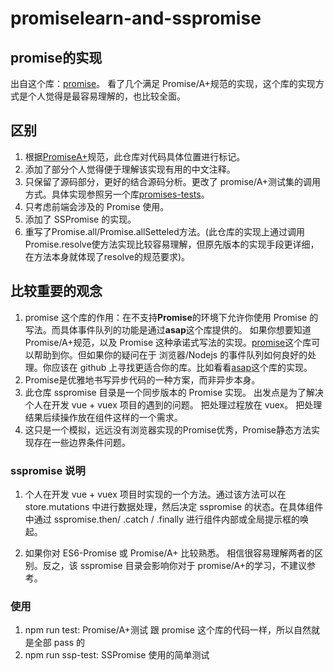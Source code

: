 # promiselearn-and-sspromise

## promise的实现
出自这个库：[promise](https://github.com/then/promise)。
看了几个满足 Promise/A+规范的实现，这个库的实现方式是个人觉得是最容易理解的，也比较全面。

## 区别

1. 根据[PromiseA+](https://promisesaplus.com/)规范，此仓库对代码具体位置进行标记。
2. 添加了部分个人觉得便于理解该实现有用的中文注释。
3. 只保留了源码部分，更好的结合源码分析。更改了 promise/A+测试集的调用方式。具体实现参照另一个库[promises-tests](https://github.com/promises-aplus/promises-tests)。
4. 只考虑前端会涉及的 Promise 使用。
5. 添加了 SSPromise 的实现。
6. 重写了Promise.all/Promise.allSetteled方法。(此仓库的实现上通过调用Promise.resolve使方法实现比较容易理解，但原先版本的实现手段更详细，在方法本身就体现了resolve的规范要求)。

## 比较重要的观念

1. promise 这个库的作用：在不支持**Promise**的环境下允许你使用 Promise 的写法。而具体事件队列的功能是通过**asap**这个库提供的。
   如果你想要知道 Promise/A+规范，以及 Promise 这种承诺式写法的实现。[promise](https://github.com/then/promise)这个库可以帮助到你。但如果你的疑问在于
   浏览器/Nodejs 的事件队列如何良好的处理。你应该在 github 上寻找更适合你的库。比如看看[asap](https://github.com/kriskowal/asap)这个库的实现。
2. Promise是优雅地书写异步代码的一种方案，而非异步本身。
3. 此仓库 sspromise 目录是一个同步版本的 Promise 实现。 出发点是为了解决个人在开发 vue + vuex 项目的遇到的问题。 把处理过程放在 vuex。 把处理结果后续操作放在组件这样的一个需求。
4. 这只是一个模拟，远远没有浏览器实现的Promise优秀，Promise静态方法实现存在一些边界条件问题。

### sspromise 说明

1. 个人在开发 vue + vuex 项目时实现的一个方法。通过该方法可以在 store.mutations 中进行数据处理，然后决定 sspromise 的状态。在具体组件中通过 sspromise.then/ .catch / .finally 进行组件内部或全局提示框的唤起。

2. 如果你对 ES6-Promise 或 Promise/A+ 比较熟悉。 相信很容易理解两者的区别。反之，该 sspromise 目录会影响你对于 promise/A+的学习，不建议参考。

### 使用

1. npm run test: Promise/A+测试 跟 promise 这个库的代码一样，所以自然就是全部 pass 的
2. npm run ssp-test: SSPromise 使用的简单测试
